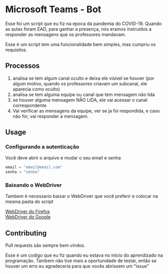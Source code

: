 # Microsoft Teams - Bot


Esse foi um script que eu fiz na epoca da pandemia do COVID-19. Quando as aulas foram EAD, para ganhar a presença, nós eramos instruidos a responder as mensagens que os professores mandavam.

Esse é um script tem uma funcionalidade bem simples, mas cumpriu os requisitos.

## Processos

1. analisa se tem algum canal oculto e deixa ele visivel se houver (por algum motivo, quando os professores criavam um subcanal, ele aparecia como oculto)
2. analisa se tem alguma equipe ou canal que tem mensagem não lida
3. se houver alguma mensagem NÃO LIDA, ele vai acessar o canal correspondente
4. Vai verificar as mensagens da equipe, ver se ja foi respondida, e caso não for, vai responder a mensagem.


## Usage

### Configurando a autenticação
Você deve abrir o arquivo e mudar o seu email e senha

```python
email = "email@email.com"
senha = "senha"
```

### Baixando o WebDriver
Tambem é necessario baixar o WebDriver que você preferir e colocar na mesma pasta do script

[WebDriver do Firefox](https://github.com/mozilla/geckodriver/releases)  
[WebDriver do Google](https://chromedriver.chromium.org/downloads)  

## Contributing

Pull requests são sempre bem vindos.  

Esse é um codigo que eu fiz quando eu estava no inicio do aprendizado na programação. Tambem não tive mais a oportunidade de testar, então se houver um erro eu agradeceria para que vocês abrissem um "issue"

